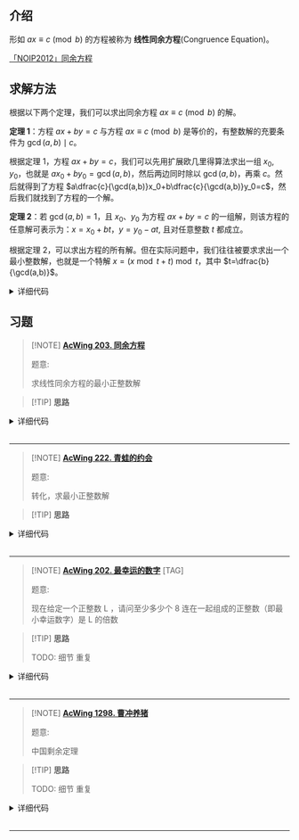 ## 介绍

形如 $ax \equiv c \pmod b$ 的方程被称为 **线性同余方程**(Congruence Equation)。

[「NOIP2012」同余方程](https://loj.ac/problem/2605)

## 求解方法

根据以下两个定理，我们可以求出同余方程 $ax \equiv c \pmod b$ 的解。

**定理 1**：方程 $ax+by=c$ 与方程 $ax \equiv c \pmod b$ 是等价的，有整数解的充要条件为 $\gcd(a,b) \mid c$。

根据定理 1，方程 $ax+by=c$，我们可以先用扩展欧几里得算法求出一组 $x_0,y_0$，也就是 $ax_0+by_0=\gcd(a,b)$，然后两边同时除以 $\gcd(a,b)$，再乘 $c$。然后就得到了方程 $a\dfrac{c}{\gcd(a,b)}x_0+b\dfrac{c}{\gcd(a,b)}y_0=c$，然后我们就找到了方程的一个解。

**定理 2**：若 $\gcd(a,b)=1$，且 $x_0$、$y_0$ 为方程 $ax+by=c$ 的一组解，则该方程的任意解可表示为：$x=x_0+bt$，$y=y_0-at$, 且对任意整数 $t$ 都成立。

根据定理 2，可以求出方程的所有解。但在实际问题中，我们往往被要求求出一个最小整数解，也就是一个特解 $x=(x \bmod t+t) \bmod t$，其中 $t=\dfrac{b}{\gcd(a,b)}$。



<details>
<summary>详细代码</summary>
<!-- tabs:start -->

###### **C++**

```cpp
// C++ Version
int ex_gcd(int a, int b, int& x, int& y) {
    if (b == 0) {
        x = 1;
        y = 0;
        return a;
    }
    int d = ex_gcd(b, a % b, x, y);
    int temp = x;
    x = y;
    y = temp - a / b * y;
    return d;
}
bool liEu(int a, int b, int c, int& x, int& y) {
    int d = ex_gcd(a, b, x, y);
    if (c % d != 0) return 0;
    int k = c / d;
    x *= k;
    y *= k;
    return 1;
}
```

###### **Python**

```python
# Python Version
def ex_gcd(a, b ,x, y):
    if b == 0:
        x = 1; y = 0
        return a
    d = ex_gcd(b, a % b, x, y)
    temp = x
    x = y
    y = temp - a // b * y
    return d
    
def liEu(a, b, c, x, y):
    d = ex_gcd(a, b, x, y)
    if c % d != 0:
        return 0
    k = c // d
    x = x * k
    y = y * k
    return 1
```

<!-- tabs:end -->
</details>

## 习题

> [!NOTE] **[AcWing 203. 同余方程](https://www.acwing.com/problem/content/205/)**
> 
> 题意: 
> 
> 求线性同余方程的最小正整数解

> [!TIP] **思路**
> 
> 

<details>
<summary>详细代码</summary>
<!-- tabs:start -->

##### **C++**

```cpp
#include<bits/stdc++.h>
using namespace std;

using LL = long long;

int exgcd(int a, int b, int & x, int & y) {
    if (!b) {
        x = 1, y = 0;
        return a;
    }
    int d = exgcd(b, a % b, y, x);
    y -= a / b * x;
    return d;
}

int main() {
    int a, b;
    cin >> a >> b;
    
    int x, y;
    exgcd(a, b, x, y);
    
    // ax + by = 1
    // d = 1
    // x = k * (b / d)
    cout << (x % b + b) % b << endl;
    return 0;
}
```

##### **Python**

```python

```

<!-- tabs:end -->
</details>

<br>

* * *

> [!NOTE] **[AcWing 222. 青蛙的约会](https://www.acwing.com/problem/content/224/)**
> 
> 题意: 
> 
> 转化，求最小正整数解

> [!TIP] **思路**
> 
> 

<details>
<summary>详细代码</summary>
<!-- tabs:start -->

##### **C++**

```cpp
/*
x + an == y + am + KL
an - am == y - x + KL
a(n - m) == (y - x) mod L
// 更换a x y后整理得
x(n - m) - yL == distance
*/
#include<bits/stdc++.h>
using namespace std;

using LL = long long;

LL exgcd(LL a, LL b, LL & x, LL & y) {
    if (!b) {
        x = 1, y = 0;
        return a;
    }
    LL d = exgcd(b, a % b, y, x);
    y -= a / b * x;
    return d;
}

int main() {
    LL a, b, m, n, L;
    cin >> a >> b >> m >> n >> L;
    
    LL x, y;
    LL d = exgcd(m - n, L, x, y);
    if ((b - a) % d) cout << "Impossible" << endl;
    else {
        // x是原方程的解 通解为 x0 + k*(L/d)
        // 原方程解需先扩大若干倍
        x *= (b - a) / d;
        // 现在要求最小正整数解 mod L/d
        LL t = abs(L / d);
        cout << (x % t + t) % t << endl;
    }
    return 0;
}
```

##### **Python**

```python

```

<!-- tabs:end -->
</details>

<br>

* * *

> [!NOTE] **[AcWing 202. 最幸运的数字](https://www.acwing.com/problem/content/204/)** [TAG]
> 
> 题意: 
> 
> 现在给定一个正整数 L ，请问至少多少个 8 连在一起组成的正整数（即最小幸运数字）是 L 的倍数

> [!TIP] **思路**
> 
> TODO: 细节 重复

<details>
<summary>详细代码</summary>
<!-- tabs:start -->

##### **C++**

```cpp
/*
L | 888...888 (x个8)
也即
L | 8 * (111...111)     (x个1)
L | 8 * (999...999) / 9 (x个9)
L | 8 * (10^x - 1) / 9

9*L | 8*(10^x-1)
假设 d = (L, 8) 则
9*L/d | 10^x-1
假设 C = 9*L/d 为常数 则
10^x === 1 mod C
显然：
10^phi(C) 为解

【有结论：可以满足10^x === 1 mod C 的最小正整数解x x一定可以整除phi(C)】
*/
#include<bits/stdc++.h>
using namespace std;

using LL = long long;

// qmi中乘法会爆long long  故再使用慢速乘
LL qmul(LL a, LL k, LL b) {
    LL res = 0;
    while (k) {
        if (k & 1) res = (res + a) % b;
        a = (a + a) % b;
        k >>= 1;
    }
    return res;
}

LL qmi(LL a, LL k, LL b) {
    LL res = 1;
    while (k) {
        if (k & 1) res = qmul(res, a, b);
        a = qmul(a, a, b);
        k >>= 1;
    }
    return res;
}

LL get_euler(LL C) {
    LL res = C;
    for (LL i = 2; i <= C / i; ++ i )
        if (C % i == 0) {
            while (C % i == 0) C /= i;
            res = res / i * (i - 1);
        }
    if (C > 1) res = res / C * (C - 1);
    return res;
}

int main() {
    int T = 1;
    LL L;
    while (cin >> L, L) {
        // int d = 1;
        // while (L % (d * 2) == 0 && d * 2 <= 8) d *= 2;
        int d = __gcd(8ll, L);
        
        LL C = 9 * L / d;
        
        LL phi = get_euler(C);
        
        LL res = 1e18;
        if (C % 2 == 0 || C % 5 == 0) res = 0;
        else {
            // 枚举所有约数
            for (LL d = 1; d * d <= phi; ++ d )
                if (phi % d == 0) {
                    if (qmi(10, d, C) == 1) res = min(res, d);
                    if (qmi(10, phi / d, C) == 1) res = min(res, phi / d);
                }
        }
        printf("Case %d: %lld\n", T ++, res);
    }
    return 0;
}
```

##### **Python**

```python

```

<!-- tabs:end -->
</details>

<br>

* * *

> [!NOTE] **[AcWing 1298. 曹冲养猪](https://www.acwing.com/problem/content/1300/)**
> 
> 题意: 
> 
> 中国剩余定理

> [!TIP] **思路**
> 
> TODO: 细节 重复

<details>
<summary>详细代码</summary>
<!-- tabs:start -->

##### **C++**

```cpp
/*
中国剩余定理
*/
#include<bits/stdc++.h>
using namespace std;

using LL = long long;

const int N = 10;

int n;
int A[N], B[N];

LL exgcd(LL a, LL b, LL & x, LL & y) {
    if (!b) {
        x = 1, y = 0;
        return a;
    }
    int d = exgcd(b, a % b, y, x);
    y -= a / b * x;
    return d;
}

int main() {
    int n;
    cin >> n;
    
    LL M = 1;
    for (int i = 0; i < n; ++ i ) {
        cin >> A[i] >> B[i];
        M *= A[i];
    }
    
    LL res = 0;
    for (int i = 0; i < n; ++ i ) {
        // x === Bi mod Ai
        // Mi * ti === 1 mod Ai
        // ti 是 Mi 的逆元
        // 答案为 sum BiMiti
        LL Mi = M / A[i];
        LL ti, x;
        exgcd(Mi, A[i], ti, x);
        res += B[i] * Mi * ti;
    }
    cout << (res % M + M) % M << endl;
    return 0;
}
```

##### **Python**

```python

```

<!-- tabs:end -->
</details>

<br>

* * *